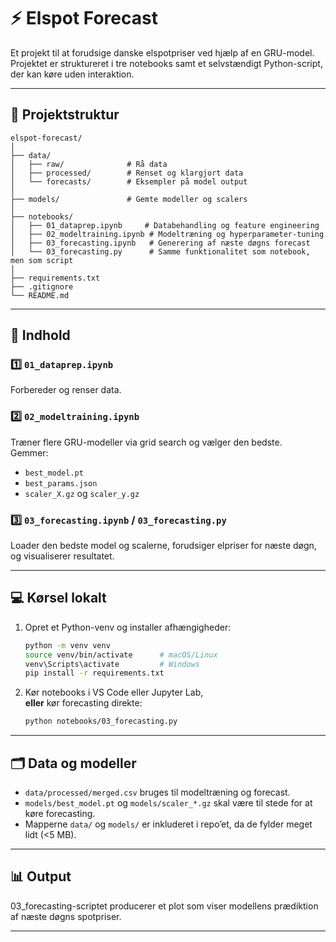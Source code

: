 # ⚡ Elspot Forecast

Et projekt til at forudsige danske elspotpriser ved hjælp af en GRU-model.  
Projektet er struktureret i tre notebooks samt et selvstændigt Python-script, der kan køre uden interaktion.  


---

## 📁 Projektstruktur

```
elspot-forecast/
│
├── data/
│   ├── raw/              # Rå data
│   ├── processed/        # Renset og klargjort data
│   └── forecasts/        # Eksempler på model output
│
├── models/               # Gemte modeller og scalers
│
├── notebooks/
│   ├── 01_dataprep.ipynb     # Databehandling og feature engineering
│   ├── 02_modeltraining.ipynb # Modeltræning og hyperparameter-tuning
│   ├── 03_forecasting.ipynb   # Generering af næste døgns forecast
│   └── 03_forecasting.py      # Samme funktionalitet som notebook, men som script
│
├── requirements.txt
├── .gitignore
└── README.md
```

---

## 🧠 Indhold

### 1️⃣ `01_dataprep.ipynb`
Forbereder og renser data.

### 2️⃣ `02_modeltraining.ipynb`
Træner flere GRU-modeller via grid search og vælger den bedste.  
Gemmer:
- `best_model.pt`
- `best_params.json`
- `scaler_X.gz` og `scaler_y.gz`

### 3️⃣ `03_forecasting.ipynb` / `03_forecasting.py`
Loader den bedste model og scalerne, forudsiger elpriser for næste døgn, og visualiserer resultatet.  

---

## 💻 Kørsel lokalt

1. Opret et Python-venv og installer afhængigheder:
   ```bash
   python -m venv venv
   source venv/bin/activate      # macOS/Linux
   venv\Scripts\activate         # Windows
   pip install -r requirements.txt
   ```

2. Kør notebooks i VS Code eller Jupyter Lab,  
   **eller** kør forecasting direkte:
   ```bash
   python notebooks/03_forecasting.py
   ```

---

## 🗂️ Data og modeller

- `data/processed/merged.csv` bruges til modeltræning og forecast.
- `models/best_model.pt` og `models/scaler_*.gz` skal være til stede for at køre forecasting.
- Mapperne `data/` og `models/` er inkluderet i repo’et, da de fylder meget lidt (<5 MB).

---

## 📊 Output

03_forecasting-scriptet producerer et plot som viser modellens 
prædiktion af næste døgns spotpriser.

---


